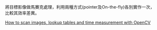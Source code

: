 將目標影像做馬賽克處理，利用兩種方式(pointer及On-the-fly)各別實作一次，比較其效率差異。

[How to scan images, lookup tables and time measurement with OpenCV](https://docs.opencv.org/2.4/doc/tutorials/core/how_to_scan_images/how_to_scan_images.html#howtoscanimagesopencv)
